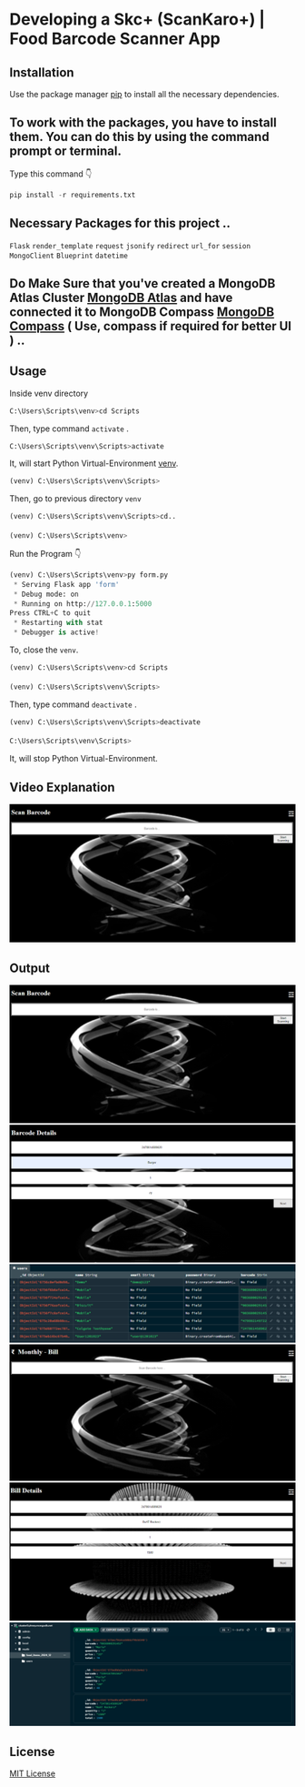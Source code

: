 # Developing a Skc+ (ScanKaro+) | Food Barcode Scanner App

## Installation

Use the package manager [pip](https://docs.python.org/3/installing/index.html) to install all the necessary dependencies.

## To work with the packages, you have to install them. You can do this by using the command prompt or terminal.

Type this command 👇
```python
pip install -r requirements.txt
```

## Necessary Packages for this project ..
```Flask```
```render_template```
```request``` ```jsonify``` ```redirect``` ```url_for``` ```session```
```MongoClient``` ```Blueprint``` ```datetime```

## Do Make Sure that you've created a MongoDB Atlas Cluster [MongoDB Atlas](https://www.mongodb.com/atlas) and have connected it to MongoDB Compass [MongoDB Compass](https://www.mongodb.com/try/download/community) ( Use, compass if required for better UI ) ..

## Usage

Inside venv directory
```python
C:\Users\Scripts\venv>cd Scripts
```
Then, type command ```activate``` .
```python
C:\Users\Scripts\venv\Scripts>activate
```
It, will start Python Virtual-Environment [venv](https://python.land/virtual-environments/virtualenv).
```Python
(venv) C:\Users\Scripts\venv\Scripts>
```
Then, go to previous directory ```venv```
```Python
(venv) C:\Users\Scripts\venv\Scripts>cd..

(venv) C:\Users\Scripts\venv>
```
Run the Program 👇
```Python
(venv) C:\Users\Scripts\venv>py form.py
 * Serving Flask app 'form'
 * Debug mode: on
 * Running on http://127.0.0.1:5000
Press CTRL+C to quit
 * Restarting with stat
 * Debugger is active!
```
To, close the ```venv```.
```python
(venv) C:\Users\Scripts\venv>cd Scripts

(venv) C:\Users\Scripts\venv\Scripts>
```
Then, type command ```deactivate``` .
```python
(venv) C:\Users\Scripts\venv\Scripts>deactivate

C:\Users\Scripts\venv\Scripts>
```
It, will stop Python Virtual-Environment.

## Video Explanation
<a href="">
<img src="https://github.com/aysh01/ScanKaro/blob/main/static/Scan-barcode.png" alt="Image">
</a>

## Output
![Scan-barcode](https://github.com/aysh01/ScanKaro/blob/main/static/Scan-barcode.png)
![Scan-barcode-details](https://github.com/aysh01/ScanKaro/blob/main/static/Scan-barcode-details.png)
![Scan-barcode-details-in-db](https://github.com/aysh01/ScanKaro/blob/main/static/Scan-barcode-details-in-db.png)
![monthly-bill](https://github.com/aysh01/ScanKaro/blob/main/static/monthly-bill.png)
![monthly-bill-details](https://github.com/aysh01/ScanKaro/blob/main/static/monthly-bill-details.png)
![monthly-bill-details-in-db](https://github.com/aysh01/ScanKaro/blob/main/static/monthly-bill-details-in-db.png)


## License

[MIT License](https://github.com/aysh01/Web_Scrapper/blob/main/LICENSE)



